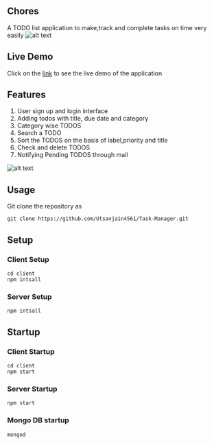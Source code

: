 ## Chores
A TODO list application to make,track and complete tasks on time very easily
![alt text](https://i.imgur.com/QhqHndw.png)

## Live Demo
Click on the [link](https://whispering-falls-52777.herokuapp.com/) to see the live demo of the application

## Features
1. User sign up and login interface
2. Adding todos with title, due date and category
3. Category wise TODOS
4. Search a TODO
5. Sort the TODOS on the basis of label,priority and title
6. Check and delete TODOS 
7. Notifying Pending TODOS through mail

![alt text](https://i.imgur.com/pTKgbjN.png)

## Usage 
Git clone the repository as
```console
git clone https://github.com/Utsavjain4561/Task-Manager.git
```
## Setup
### Client Setup
```console
cd client
npm intsall
```
### Server Setup
```console
npm intsall
```
## Startup
### Client Startup
```console
cd client
npm start
```

### Server Startup
```console
npm start
```
### Mongo DB startup
```console
mongod
```


 
